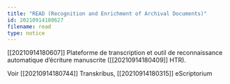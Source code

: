 ```yaml
---
title: "READ (Recognition and Enrichment of Archival Documents)"
id: 20210914180627
filename: read
type: notice
---
```


[[20210914180607]] Plateforme de transcription et outil de reconnaissance automatique d’écriture manuscrite ([[20210914180409]] HTR).

Voir [[20210914180744]] Transkribus, [[20210914180315]] eScriptorium


